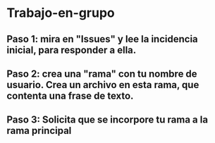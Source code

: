 # Trabajo-en-grupo
## Paso 1: mira en "Issues" y lee la incidencia inicial, para responder a ella.
## Paso 2: crea una "rama" con tu nombre de usuario. Crea un archivo en esta rama, que contenta una frase de texto.
## Paso 3: Solicita que se incorpore tu rama a la rama principal
